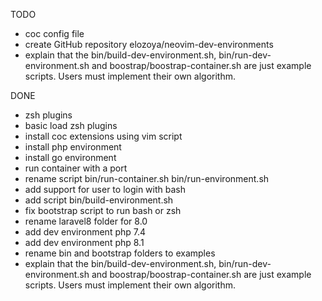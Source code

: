 TODO

- coc config file
- create GitHub repository elozoya/neovim-dev-environments
- explain that the bin/build-dev-environment.sh, bin/run-dev-environment.sh and boostrap/boostrap-container.sh
  are just example scripts. Users must implement their own algorithm.

DONE

- zsh plugins
- basic load zsh plugins
- install coc extensions using vim script
- install php environment
- install go environment
- run container with a port
- rename script bin/run-container.sh bin/run-environment.sh
- add support for user to login with bash
- add script bin/build-environment.sh
- fix bootstrap script to run bash or zsh
- rename laravel8 folder for 8.0
- add dev environment php 7.4
- add dev environment php 8.1
- rename bin and bootstrap folders to examples
- explain that the bin/build-dev-environment.sh, bin/run-dev-environment.sh and boostrap/boostrap-container.sh
  are just example scripts. Users must implement their own algorithm.
